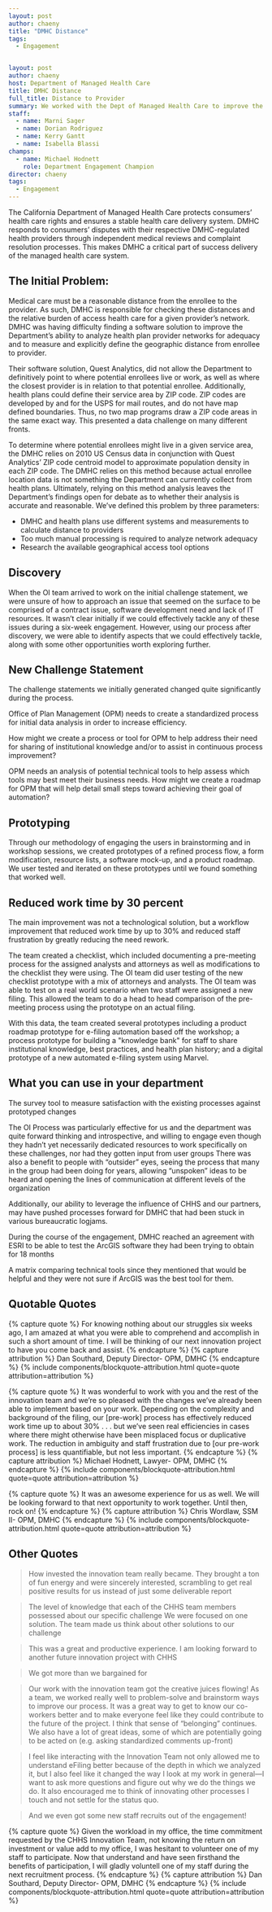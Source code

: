 ```yaml
---
layout: post
author: chaeny
title: "DMHC Distance"
tags:
  - Engagement


layout: post
author: chaeny
host: Department of Managed Health Care
title: DMHC Distance
full_title: Distance to Provider
summary: We worked with the Dept of Managed Health Care to improve the cumbersome, inexact and time intensive process of collecting data on the relative burden to accessing health care (the distance between a medical provider and given client). Working shoulder to shoulder with subject matter experts OI prototypes removed redundant steps, better utilized existing tools and created a process to improve process time by 70%. The reduction in staff frustration creating a more effective work environment that continues to pay dividends.
staff:
  - name: Marni Sager
  - name: Dorian Rodriguez
  - name: Kerry Gantt
  - name: Isabella Blassi
champs:
  - name: Michael Hodnett
    role: Department Engagement Champion
director: chaeny
tags:
  - Engagement
---
```


The California Department of Managed Health Care protects consumers’ health care rights and ensures a stable health care delivery system. DMHC responds to consumers’ disputes with their respective DMHC-regulated health providers through independent medical reviews and complaint resolution processes. This makes DMHC a critical part of success delivery of the managed health care system. 

## The Initial Problem:

Medical care must be a reasonable distance from the enrollee to the provider. As such, DMHC is responsible for checking these distances and the relative burden of access health care for a given provider’s network. DMHC was having difficulty finding a software solution to improve the Department’s ability to analyze health plan provider networks for adequacy and to measure and explicitly define the geographic distance from enrollee to provider. 

Their software solution, Quest Analytics, did not allow the Department to definitively point to where potential enrollees live or work, as well as where the closest provider is in relation to that potential enrollee. Additionally, health plans could define their service area by ZIP code. ZIP codes are developed by and for the USPS for mail routes, and do not have map defined boundaries. Thus, no two map programs draw a ZIP code areas in the same exact way. This presented a data challenge on many different fronts.

To determine where potential enrollees might live in a given service area, the DMHC relies on 2010 US Census data in conjunction with Quest Analytics’ ZIP code centroid model to approximate population density in each ZIP code. The DMHC relies on this method because actual enrollee location data is not something the Department can currently collect from health plans. Ultimately, relying on this method analysis leaves the Department’s findings open for debate as to whether their analysis is accurate and reasonable. We’ve defined this problem by three parameters:

* DMHC and health plans use different systems and measurements to calculate distance to providers 
* Too much manual processing is required to analyze network adequacy 
* Research the available geographical access tool options

## Discovery

When the OI team arrived to work on the initial challenge statement, we were unsure of how to approach an issue that seemed on the surface to be comprised of a contract issue, software development need and lack of IT resources. It wasn’t clear initially if we could effectively tackle any of these issues during a six-week engagement. However, using our process after discovery, we were able to identify aspects that we could effectively tackle, along with some other opportunities worth exploring further.

## New Challenge Statement

The challenge statements we initially generated changed quite significantly during the process.

Office of Plan Management (OPM) needs to create a standardized process for initial data analysis in order to increase efficiency.

How might we create a process or tool for OPM to help address their need for sharing of institutional knowledge and/or to assist in continuous process improvement?

OPM needs an analysis of potential technical tools to help assess which tools may best meet their business needs.
How might we create a roadmap for OPM that will help detail small steps toward achieving their goal of automation?

## Prototyping

Through our methodology of engaging the users in brainstorming and in workshop sessions, we created prototypes of a refined process flow, a form modification, resource lists, a software mock-up, and a product roadmap. We user tested and iterated on these prototypes until we found something that worked well.


## Reduced work time by 30 percent

The main improvement was not a technological solution, but a workflow improvement that reduced work time by up to 30% and reduced staff frustration by greatly reducing the need rework.

The team created a checklist, which included documenting a pre-meeting process for the assigned analysts and attorneys as well as modifications to the checklist they were using. The OI team did user testing of the new checklist prototype with a mix of attorneys and analysts. The OI team was able to test on a real world scenario when two staff were assigned a new filing. This allowed the team to do a head to head comparison of the pre-meeting process using the prototype on an actual filing.

With this data, the team created several prototypes including a product roadmap prototype for e-filing automation based off the workshop; a process prototype for building a "knowledge bank" for staff to share institutional knowledge, best practices, and health plan history; and a digital prototype of a new automated e-filing system using Marvel.

## What you can use in your department

The survey tool to measure satisfaction with the  existing processes against  prototyped changes

The OI Process was particularly effective for us and the department was quite forward thinking and introspective, and willing to engage even though they hadn’t yet necessarily dedicated resources to work specifically on these challenges, nor had they gotten input from user groups
There was also a benefit to people with “outsider” eyes, seeing the process that many in the group had been doing for years, allowing “unspoken” ideas to be heard and opening the lines of communication at different levels of the organization

Additionally, our ability to leverage the influence of CHHS and our partners, may have pushed processes forward for DMHC that had been stuck in various bureaucratic logjams.

During the course of the engagement, DMHC reached an agreement with ESRI to be able to test the ArcGIS software they had been trying to obtain for 18 months

A matrix comparing technical tools since they mentioned that would be helpful and they were not sure if ArcGIS was the best tool for them.

## Quotable Quotes

{% capture quote %}
For knowing nothing about our struggles six weeks ago, I am amazed at what you were able to comprehend and accomplish in such a short amount of time. I will be thinking of our next innovation project to have you come back and assist.
{% endcapture %}
{% capture attribution %}
Dan Southard, Deputy Director- OPM, DMHC
{% endcapture %}
{% include components/blockquote-attribution.html quote=quote attribution=attribution %}

{% capture quote %}
It was wonderful to work with you and the rest of the innovation team and we’re so pleased with the changes we’ve already been able to implement based on your work. Depending on the complexity and background of the filing, our [pre-work] process has effectively reduced work time up to about 30% . . . but we’ve seen real efficiencies in cases where there might otherwise have been misplaced focus or duplicative work. The reduction in ambiguity and staff frustration due to [our pre-work process] is less quantifiable, but not less important.
{% endcapture %}
{% capture attribution %}
Michael Hodnett, Lawyer- OPM, DMHC
{% endcapture %}
{% include components/blockquote-attribution.html quote=quote attribution=attribution %}

{% capture quote %}
It was an awesome experience for us as well. We will be looking forward to that next opportunity to work together. Until then, rock on!
{% endcapture %}
{% capture attribution %}
Chris Wordlaw, SSM II- OPM, DMHC
{% endcapture %}
{% include components/blockquote-attribution.html quote=quote attribution=attribution %}

## Other Quotes

> How invested the innovation team really became. They brought a ton of fun energy and were sincerely interested, scrambling to get real positive results for us instead of just some deliverable report

> The level of knowledge that each of the CHHS team members possessed about our specific challenge
We were focused on one solution. The team made us think about other solutions to our challenge

> This was a great and productive experience. I am looking forward to another future innovation project with CHHS

> We got more than we bargained for

> Our work with the innovation team got the creative juices flowing! As a team, we worked really well to problem-solve and brainstorm ways to improve our process. It was a great way to get to know our co-workers better and to make everyone feel like they could contribute to the future of the project. I think that sense of “belonging” continues. We also have a lot of great ideas, some of which are potentially going to be acted on (e.g. asking standardized comments up-front)

> I feel like interacting with the Innovation Team not only allowed me to understand eFiling better because of the depth in which we analyzed it, but I also feel like it changed the way I look at my work in general—I want to ask more questions and figure out why we do the things we do. It also encouraged me to think of innovating other processes I touch and not settle for the status quo.

> And we even got some new staff recruits out of the engagement!

{% capture quote %}
Given the workload in my office, the time commitment requested by the CHHS Innovation Team, not knowing the return on investment or value add to my office, I was hesitant to volunteer one of my staff to participate. Now that understand and have seen firsthand the benefits of participation, I will gladly voluntell one of my staff during the next recruitment process.
{% endcapture %}
{% capture attribution %}
Dan Southard, Deputy Director- OPM, DMHC
{% endcapture %}
{% include components/blockquote-attribution.html quote=quote attribution=attribution %}

